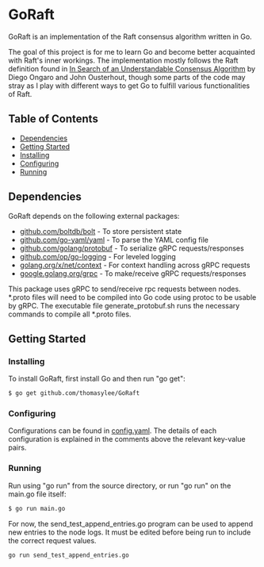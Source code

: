# GoRaft
GoRaft is an implementation of the Raft consensus algorithm written in Go.

The goal of this project is for me to learn Go and become better acquainted with Raft's inner workings. The implementation mostly follows the Raft definition found in [In Search of an Understandable Consensus Algorithm](https://raft.github.io/raft.pdf) by Diego Ongaro and John Ousterhout, though some parts of the code may stray as I play with different ways to get Go to fulfill various functionalities of Raft.

## Table of Contents
- [Dependencies](#dependencies)
- [Getting Started](#getting-started)
 - [Installing](#installing)
 - [Configuring](#configuring)
 - [Running](#running)

## Dependencies
GoRaft depends on the following external packages:
* [github.com/boltdb/bolt](https://github.com/boltdb/bolt) - To store persistent state
* [github.com/go-yaml/yaml](https://github.com/go-yaml/yaml) - To parse the YAML config file
* [github.com/golang/protobuf](https://github.com/golang/protobuf) - To serialize gRPC requests/responses
* [github.com/op/go-logging](https://github.com/op/go-logging) - For leveled logging
* [golang.org/x/net/context](https://godoc.org/golang.org/x/net/context) - For context handling across gRPC requests
* [google.golang.org/grpc](https://godoc.org/google.golang.org/grpc) - To make/receive gRPC requests/responses

This package uses gRPC to send/receive rpc requests between nodes. \*.proto files will need to be compiled into Go code using protoc to be usable by gRPC. The executable file generate_protobuf.sh runs the necessary commands to compile all \*.proto files.

## Getting Started

### Installing
To install GoRaft, first install Go and then run "go get":
```sh
$ go get github.com/thomasylee/GoRaft
```

### Configuring
Configurations can be found in [config.yaml](https://github.com/thomasylee/GoRaft/blob/master/config.yaml). The details of each configuration is explained in the comments above the relevant key-value pairs.

### Running
Run using "go run" from the source directory, or run "go run" on the main.go file itself:
```sh
$ go run main.go
```

For now, the send_test_append_entries.go program can be used to append new entries to the node logs. It must be edited before being run to include the correct request values.
```sh
go run send_test_append_entries.go
```
